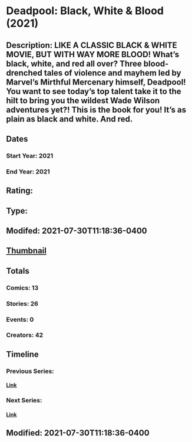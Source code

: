# Deadpool: Black, White & Blood (2021)
## Description: LIKE A CLASSIC BLACK & WHITE MOVIE, BUT WITH WAY MORE BLOOD! What’s black, white, and red all over? Three blood-drenched tales of violence and mayhem led by Marvel’s Mirthful Mercenary himself, Deadpool! You want to see today’s top talent take it to the hilt to bring you the wildest Wade Wilson adventures yet?! This is the book for you! It’s as plain as black and white. And red. 
## Dates
### Start Year: 2021
### End Year: 2021
## Rating: 
## Type: 
## Modifed: 2021-07-30T11:18:36-0400
## [Thumbnail](http://i.annihil.us/u/prod/marvel/i/mg/8/70/6104183eaa2db.jpg)
## Totals
### Comics: 13
### Stories: 26
### Events: 0
### Creators: 42
## Timeline
### Previous Series: 
#### [Link]()
### Next Series: 
#### [Link]()
## Modified: 2021-07-30T11:18:36-0400